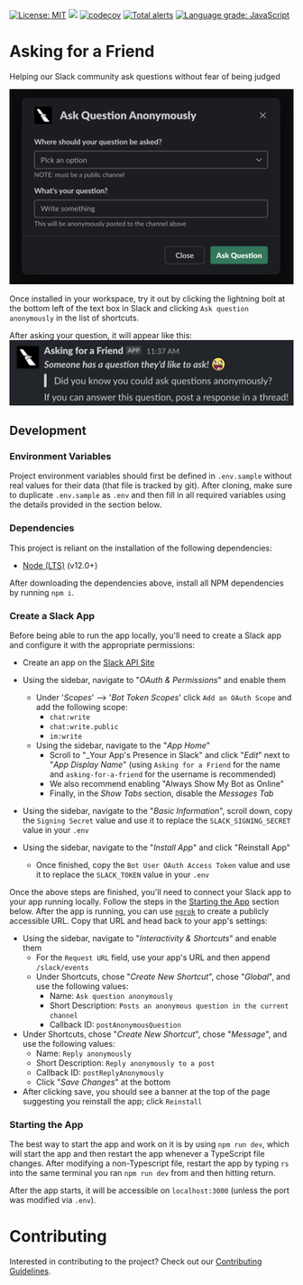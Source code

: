 [![License: MIT](https://img.shields.io/badge/License-MIT-blue.svg)](https://opensource.org/licenses/MIT)
![](https://github.com/AmericanAirlines/AskingForAFriend/workflows/Build/badge.svg?branch=main)
[![codecov](https://codecov.io/gh/AmericanAirlines/AskingForAFriend/branch/main/graph/badge.svg)](https://codecov.io/gh/AmericanAirlines/AskingForAFriend)
[![Total alerts](https://img.shields.io/lgtm/alerts/g/AmericanAirlines/AskingForAFriend.svg?logo=lgtm&logoWidth=18)](https://lgtm.com/projects/g/AmericanAirlines/AskingForAFriend/alerts/)
[![Language grade: JavaScript](https://img.shields.io/lgtm/grade/javascript/g/AmericanAirlines/AskingForAFriend.svg?logo=lgtm&logoWidth=18)](https://lgtm.com/projects/g/AmericanAirlines/AskingForAFriend/context:javascript)

# Asking for a Friend
Helping our Slack community ask questions without fear of being judged

![Screenshot](/assets/AppScreenshot.png)

Once installed in your workspace, try it out by clicking the lightning bolt at the bottom left of the text box in Slack and clicking `Ask question anonymously` in the list of shortcuts.

After asking your question, it will appear like this:
![Screenshot](/assets/PostScreenshot.png)

## Development
### Environment Variables
Project environment variables should first be defined in `.env.sample` without real values for their data (that file is tracked by git). After cloning, make sure to duplicate `.env.sample` as `.env` and then fill in all required variables using the details provided in the section below.

### Dependencies
This project is reliant on the installation of the following dependencies:
- [Node (LTS)](https://nodejs.org/en/download/) (v12.0+)

After downloading the dependencies above, install all NPM dependencies by running `npm i`.

### Create a Slack App
Before being able to run the app locally, you'll need to create a Slack app and configure it with the appropriate permissions:
- Create an app on the [Slack API Site](https://api.slack.com/apps)
- Using the sidebar, navigate to "_OAuth & Permissions_" and enable them
  - Under '_Scopes_' --> '_Bot Token Scopes_' click `Add an OAuth Scope` and add the following scope:
    - `chat:write`
    - `chat:write.public`
    - `im:write`
  - Using the sidebar, navigate to the "_App Home_"
    - Scroll to "_Your App's Presence in Slack" and click "_Edit_" next to "_App Display Name_" (using `Asking for a Friend` for the name and `asking-for-a-friend` for the username is recommended)
    - We also recommend enabling "Always Show My Bot as Online"
    - Finally, in the _Show Tabs_ section, disable the _Messages Tab_
  
- Using the sidebar, navigate to the "_Basic Information_", scroll down, copy the `Signing Secret` value and use it to replace the `SLACK_SIGNING_SECRET` value in your `.env`
- Using the sidebar, navigate to the "_Install App_" and click "Reinstall App"
  - Once finished, copy the `Bot User OAuth Access Token` value and use it to replace the `SLACK_TOKEN` value in your `.env`

Once the above steps are finished, you'll need to connect your Slack app to your app running locally. Follow the steps in the [Starting the App](#starting-the-app) section below. After the app is running, you can use [`ngrok`](https://ngrok.com) to create a publicly accessible URL. Copy that URL and head back to your app's settings:
- Using the sidebar, navigate to "_Interactivity & Shortcuts_" and enable them
  - For the `Request URL` field, use your app's URL and then append `/slack/events`
  - Under Shortcuts, chose "_Create New Shortcut_", chose "_Global_", and use the following values:
    - Name: `Ask question anonymously`
    - Short Description: `Posts an anonymous question in the current channel`
    - Callback ID: `postAnonymousQuestion`
- Under Shortcuts, chose "_Create New Shortcut_", chose "_Message_", and use the following values:
    - Name: `Reply anonymously`
    - Short Description: `Reply anonymously to a post`
    - Callback ID: `postReplyAnonymously`
  - Click "_Save Changes_" at the bottom
- After clicking save, you should see a banner at the top of the page suggesting you reinstall the app; click `Reinstall`

### Starting the App
The best way to start the app and work on it is by using `npm run dev`, which will start the app and then restart the app whenever a TypeScript file changes. After modifying a non-Typescript file, restart the app by typing `rs` into the same terminal you ran `npm run dev` from and then hitting return.

After the app starts, it will be accessible on `localhost:3000` (unless the port was modified via `.env`).

# Contributing
Interested in contributing to the project? Check out our [Contributing Guidelines](./.github/CONTRIBUTING.md).
